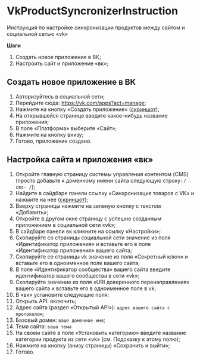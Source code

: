 # VkProductSyncronizerInstruction
Инструкция по настройке синхронизации продуктов между сайтом и социальной сетью «vk»

**Шаги**
1. Создать новое приложение в ВК;
1. Настроить сайт и приложение «вк»;


## Создать новое приложение в ВК
1. Авторизуйтесь в социальной сети;
1. Перейдите сюда: https://vk.com/apps?act=manage;
1. Нажмите на кнопку «Создать приложение» ([скриншот](screenshots/create-app-button.png));
1. На открывшейся странице введите какое-нибудь название приложения;
1. В поле «Платформа» выберите «Сайт»;
1. Нажмите на кнопку внизу;
1. Готово, приложение создано.

## Настройка сайта и приложения «вк»
1. Откройте главную страницу системы управления контентом (CMS) (просто добавьте к доменному имени сайта следующую строку: `/ -cms- /`);
1. Найдите в сайдбаре панели ссылку «Синхронизация товаров с VK» и нажмите на нее ([скриншот](screenshots/sync-products-button.png));
1. Вверху страницы нажмите на зеленую кнопку с текстом «Добавить»;
1. Откройте в другом окне страницу с успешно созданным приложением в социальной сети «vk»;
1. В сайдбаре панели вк кликните на ссылку «Настройки»;
1. Скопируйте со страницы социальной сети значение из поля «Идентификатор приложения» и вставьте его в поле «Идентификатор приложения» вашего сайта;
1. Скопируйте со страницы vk значение из поля «Секретный ключ» и вставьте его в одноименное поле вашего сайта;
1. В поле «Идентификатор сообщества» вашего сайта введите идентификатор вашего сообщества в сети «vk»;
1. Скопируйте значение из поля «URI доверенного перенаправления» вашего сайта и вставьте его в одноименное поле в vk;
1. В «вк» установите следующие поля:
  1. Открыть API: включить;
  1. Адрес сайта (раздел «Открытый API»): `адрес вашего сайта с протоколом`;
  1. Базовый домен: `ваше доменное имя`;
  1. Тема сайта: `ваша тема`
1. На своем сайте в поле «Установить категорию» введите название категории продукта из сети «vk» (см. Подсказку к этому полю);
1. Нажмите на кнопку (внизу страницы) «Сохранить и выйти»;
1. Готово.
